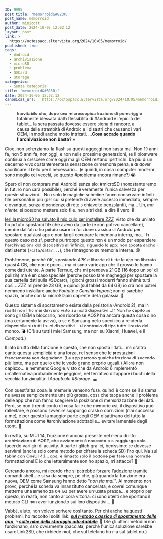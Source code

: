 ```yaml
---
ID: 9995
post_title: 'memorroid&#8230;'
post_name: memorroid
author: minioctt
post_date: 2024-10-05 12:02:12
layout: post
link: >
  https://octospacc.altervista.org/2024/10/05/memorroid/
published: true
tags:
  - Android
  - archiviazione
  - microSD
  - problema
  - SDCard
  - storage
categories:
  - Senza categoria
title: 'memorroid&#8230;'
date: 2024-10-05 12:02:12
canonical_url:   https://octospacc.altervista.org/2024/10/05/memorroid/
---
```

<!-- wp:image {"id":10006,"sizeSlug":"large","linkDestination":"none"} -->
<figure class="wp-block-image size-large"><img src="{{site.cdnurl}}/assets/uploads/2024/10/Screenshot_20241005-113739_Samsung-Notes-edited.png" alt="" class="wp-image-10006"/><figcaption class="wp-element-caption">Inevitabile che, dopo una microscopica frazione di pomeriggio totalmente blessata dalla flessibilità di #Android e l'epicità del tablet... la sera passata dovesse essere piena di rancore, a causa delle strambità di Android e i disastri che causano i vari OEM, in modi anche molto intricati. ...<strong>Cosa accade quando l'archiviazione non basta?</strong> 💀️</figcaption></figure>
<!-- /wp:image -->

<!-- wp:paragraph -->
<p></p>
<!-- /wp:paragraph -->

<!-- wp:paragraph -->
<p>Cioè, non scherziamo, la flash su questi aggeggi non basta mai. Non 10 anni fa, non 5 anni fa, non oggi, e non nelle prossime generazioni, se il bloatware continua a crescere come oggi ma gli OEM restano ipertirchi. Da più di un decennio vivo costantemente la sensazione di memoria piena, e di dover sacrificare il bello per il necessario... (e quindi, in cosa i computer moderni sono meglio dei vecchi, se questo #problema ancora rimane?) 😭️</p>
<!-- /wp:paragraph -->

<!-- wp:paragraph -->
<p>Spero di non comprare mai Androidi senza slot #microSD (nonostante temo in futuro non sarà possibile), perché è veramente l'unica salvezza per queste situazioni... Non solo le magiche schedine fanno conservare infiniti file personali in più (per cui si pretende di avere accesso immediato, sempre e ovunque, senza dipendenze di rete o chiavette penzolanti), ma... Uh, <em>ma niente</em>; si possono mettere solo file, non altri dati, a dire il vero. 🤨️</p>
<!-- /wp:paragraph -->

<!-- wp:paragraph -->
<p><a href="/microblog-mirror/2024/10/04/zzzming/">Ieri la microSD ha salvato il mio culo per installare <em>ZZZ</em></a>, visto che da un lato ho potuto spostarci file che avevo da parte (e non potevo cancellare), mentre dall'altro ho potuto usare la funzione classica di Android per spostare qualsiasi app e non fargli occupare la memoria interna, ma... In questo caso <em>ma si</em>, perché purtroppo questo non è un modo per espandere l'archiviazione del dispositivo all'infinito, riguardo le app: non sposta anche i dati utente (<code>/data/data/...</code>), che rimangono su memoria interna. 😩️</p>
<!-- /wp:paragraph -->

<!-- wp:paragraph -->
<p>Problemone, perché OK, spostando APK e librerie di tutte le app ho liberato quasi 4 GB, che non è poco... ma ci sono varie app che il grosso lo hanno come dati utente. A parte Termux, che mi prendeva 21 GB (16 dopo un po' di pulizia) ma è un caso speciale (perché posso fare magheggi per spostare la sua cartella dati sulla #SDcard), i giochi grossi moderni fanno ahimè tutti così... <em>ZZZ</em> mi prende 23 GB, e quindi (sul tablet da 64 GB) io ora non potrei nemmeno installare anche <em>Fortnite</em> e <em>Genshin Impact</em>; non ci sarebbe spazio, anche con la microSD più capiente della galassia. 💩️</p>
<!-- /wp:paragraph -->

<!-- wp:paragraph -->
<p>Questo sistema di spostamento esiste dalla preistoria (Android 2), ma in realtà non l'ho mai davvero visto su molti dispositivi...!? Non ho capito se sono gli OEM a bloccarlo, non ricordo se AOSP ha ancora questa cosa o no (ma certamente la aveva), o se è Samsung nello specifico a renderla disponibile su tutti i suoi dispositivi... al contrario di tipo tutto il resto del mondo. 💣️ (C'è su tutti i miei Samsung, ma non su Xiaomi, Huawei, e il <em>Clempad</em>.)</p>
<!-- /wp:paragraph -->

<!-- wp:paragraph -->
<p>Il lato brutto della funzione è questo, che non sposta i dati... ma d'altro canto questa semplicità è una forza, nel senso che le prestazioni francamente non degradano. (Le app partono qualche frazione di secondo più lente, ma per quello che io vedo girano proprio uguali.) Allora non capisco... e nemmeno Google, visto che da Android 6 implementò un'alternativa probabilmente peggiore, nel tentativo di tappare i buchi della vecchia funzionalità: l'<em>Adoptable #Storage</em>. 🕳️</p>
<!-- /wp:paragraph -->

<!-- wp:paragraph -->
<p>Con quest'altra cosa, le memorie vengono fuse, quindi è come se il sistema ne avesse semplicemente una più grossa, cosa che tappa anche il problema delle app che non fanno scegliere la posizione di memorizzazione dei dati. Però, se non ti rendi conto di cosa fai e che memorie usi, il dispositivo può rallentare, e possono avvenire suppongo crash o corruzioni (mai successo a me), e per questo la maggior parte degli OEM disattivano del tutto la formattazione come #archiviazione adottabile... evitare lamentele degli utonti. 🔪️</p>
<!-- /wp:paragraph -->

<!-- wp:paragraph -->
<p>In realtà, su MIUI 14, l'opzione è ancora presente nel menu di info archiviazione di AOSP, che ovviamente è nascosto e si raggiunge solo facendo vari giri di activity. A parte i glitch grafici, benissimo: se dovesse servirmi (anche solo come metodo per cifrare la scheda SD) l'ho qui. Ma sul tablet con OneUI 4.1... ops, è rimasto solo il bottone per fare una normale formattazione! E io che letteralmente non ho spazio, mi attacco? 🤡️</p>
<!-- /wp:paragraph -->

<!-- wp:paragraph -->
<p>Cercando ancora, mi ricordo che si potrebbe forzare l'adozione tramite comandi shell... e si sa da sempre, perché, già quando la funzione era nuova, OEM come Samsung hanno detto "<em>non sia mai!</em>". Al momento non provo, perché la scheda va innanzitutto cancellata, e dovrei comunque metterne una almeno da 64 GB per avere un'utilità pratica... e proprio per questo, in realtà, non canto ancora vittoria: ci sono utenti che riportano il metodo CLI non aver funzionato sui loro dispositivi... 🥺️</p>
<!-- /wp:paragraph -->

<!-- wp:paragraph -->
<p>Vabbè, aiuto, non volevo scrivere così tanto. Per chi anche ha questi problemi, ho raccolto i soliti link: <em><a href="https://memos.octt.eu.org/m/Yygc4tT4JeWUmVdbkvvZo7"><strong>sul metodo classico di spostamento delle app</strong></a></em>, e <em><a href="https://memos.octt.eu.org/m/mCorscqv5RPpnB6s9SJ4a3"><strong>sulle robe dello storaggio adoptabbile</strong></a></em>. 🥰️ (Se gli ultimi metodini non funzionano, sarò ovviamente spacciata, perché l'unica soluzione sarebbe usare Link2SD, che richiede root, che sul telefono ho ma sul tablet no.)</p>
<!-- /wp:paragraph -->
